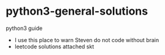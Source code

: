 # python3-general-solutions
python3 guide
- I use this place to warn Steven do not code without brain
- leetcode solutions attached
skt
